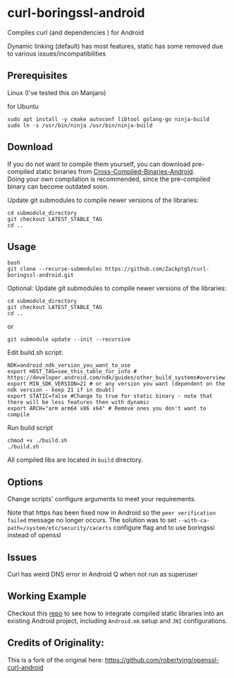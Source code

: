 # curl-boringssl-android

Compiles curl (and dependencies ) for Android

Dynamic linking (default) has most features, static has some removed due to various issues/incompatibilities

## Prerequisites

Linux (I've tested this on Manjaro)


for Ubuntu

```
sudo apt install -y cmake autoconf libtool golang-go ninja-build
sudo ln -s /usr/bin/ninja /usr/bin/ninja-build
```
## Download

If you do not want to compile them yourself, you can download pre-compiled static binaries from [Cross-Compiled-Binaries-Android](https://github.com/Zackptg5/Cross-Compiled-Binaries-Android).<br/>
Doing your own compilation is recommended, since the pre-compiled binary can become outdated soon.<br/>

Update git submodules to compile newer versions of the libraries:
```
cd submodule_directory
git checkout LATEST_STABLE_TAG
cd ..
```

## Usage

```
bash
git clone --recurse-submodules https://github.com/Zackptg5/curl-boringssl-android.git
```
Optional: Update git submodules to compile newer versions of the libraries:
```
cd submodule_directory
git checkout LATEST_STABLE_TAG
cd ..
```
or
```
git submodule update --init --recursive
```
Edit build.sh script:
```
NDK=android_ndk_version_you_want_to_use
export HOST_TAG=see_this_table_for_info # https://developer.android.com/ndk/guides/other_build_systems#overview
export MIN_SDK_VERSION=21 # or any version you want (dependent on the ndk version - keep 21 if in doubt)
export STATIC=false #Change to true for static binary - note that there will be less features then with dynamic
export ARCH="arm arm64 x86 x64" # Remove ones you don't want to compile
```
Run build script
```
chmod +x ./build.sh
./build.sh
```
All compiled libs are located in `build` directory.

## Options

Change scripts' configure arguments to meet your requirements.

Note that https has been fixed now in Android so the `peer verification failed` message no longer occurs. The solution was to set `--with-ca-path=/system/etc/security/cacerts` configure flag and to use boringssl instead of openssl

## Issues

Curl has weird DNS error in Android Q when not run as superuser

## Working Example

Checkout this [repo](https://github.com/robertying/CampusNet-Android/blob/master/app/src/main/cpp/jni) to see how to integrate compiled static libraries into an existing Android project, including `Android.mk` setup and `JNI` configurations.

## Credits of Originality:

This is a fork of the original here: https://github.com/robertying/openssl-curl-android
